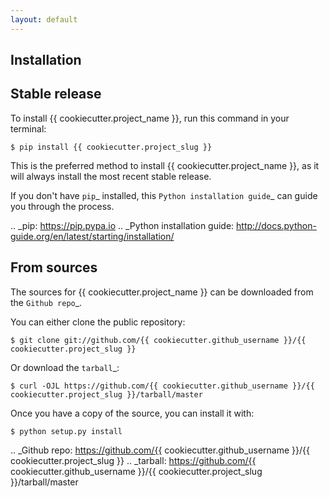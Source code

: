 ```yaml
---
layout: default
---
```


## Installation

## Stable release

To install {{ cookiecutter.project_name }}, run this command in your terminal:

```console
$ pip install {{ cookiecutter.project_slug }}
```

This is the preferred method to install {{ cookiecutter.project_name }}, as it will always install the most recent stable release.

If you don't have `pip`_ installed, this `Python installation guide`_ can guide
you through the process.

.. _pip: https://pip.pypa.io
.. _Python installation guide: http://docs.python-guide.org/en/latest/starting/installation/


## From sources

The sources for {{ cookiecutter.project_name }} can be downloaded from the `Github repo`_.

You can either clone the public repository:

```console
$ git clone git://github.com/{{ cookiecutter.github_username }}/{{ cookiecutter.project_slug }}
```
Or download the `tarball`_:

```console
$ curl -OJL https://github.com/{{ cookiecutter.github_username }}/{{ cookiecutter.project_slug }}/tarball/master
```

Once you have a copy of the source, you can install it with:

```console
$ python setup.py install
```

.. _Github repo: https://github.com/{{ cookiecutter.github_username }}/{{ cookiecutter.project_slug }}
.. _tarball: https://github.com/{{ cookiecutter.github_username }}/{{ cookiecutter.project_slug }}/tarball/master
